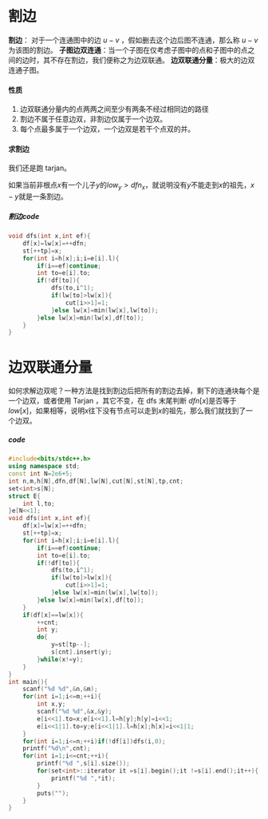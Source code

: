 # 割边
**割边**： 对于一个连通图中的边 $u-v$ ，假如删去这个边后图不连通，那么称 $u-v$  为该图的割边。
**子图边双连通**：当一个子图在仅考虑子图中的点和子图中的点之间的边时，其不存在割边，我们便称之为边双联通。
**边双联通分量**：极大的边双连通子图。

#### 性质
1. 边双联通分量内的点两两之间至少有两条不经过相同边的路径
2. 割边不属于任意边双，非割边仅属于一个边双。
3. 每个点最多属于一个边双，一个边双是若干个点双的并。

#### 求割边

我们还是跑 tarjan。

如果当前非根点$x$有一个儿子$y$的$low_y > dfn_x$，就说明没有$y$不能走到$x$的祖先，$x-y$就是一条割边。

##### 割边code
```cpp
void dfs(int x,int ef){
	df[x]=lw[x]=++dfn;
	st[++tp]=x;
	for(int i=h[x];i;i=e[i].l){
		if(i==ef)continue;
		int to=e[i].to;
		if(!df[to]){
			dfs(to,i^1);
			if(lw[to]>lw[x]){
				cut[i>>1]=1;
			}else lw[x]=min(lw[x],lw[to]);
		}else lw[x]=min(lw[x],df[to]);
	}
}
```

# 边双联通分量

如何求解边双呢？一种方法是找到割边后把所有的割边去掉，剩下的连通块每个是一个边双，或者使用 Tarjan ，其它不变，在 dfs 末尾判断 $dfn[x]$是否等于 $low[x]$，如果相等，说明$x$往下没有节点可以走到$x$的祖先，那么我们就找到了一个边双。

##### code 
```cpp
#include<bits/stdc++.h>
using namespace std;
const int N=2e6+5;
int n,m,h[N],dfn,df[N],lw[N],cut[N],st[N],tp,cnt;
set<int>s[N];
struct E{
	int l,to;
}e[N<<1];
void dfs(int x,int ef){
	df[x]=lw[x]=++dfn;
	st[++tp]=x;
	for(int i=h[x];i;i=e[i].l){
		if(i==ef)continue;
		int to=e[i].to;
		if(!df[to]){
			dfs(to,i^1);
			if(lw[to]>lw[x]){
				cut[i>>1]=1;
			}else lw[x]=min(lw[x],lw[to]);
		}else lw[x]=min(lw[x],df[to]);
	}
	if(df[x]==lw[x]){
		++cnt;
		int y;
		do{
			y=st[tp--];
			s[cnt].insert(y);
		}while(x!=y);
	}
}
int main(){
	scanf("%d %d",&n,&m);
	for(int i=1;i<=m;++i){
		int x,y;
		scanf("%d %d",&x,&y);
		e[i<<1].to=x;e[i<<1].l=h[y];h[y]=i<<1;
		e[i<<1|1].to=y;e[i<<1|1].l=h[x];h[x]=i<<1|1;
	}
	for(int i=1;i<=n;++i)if(!df[i])dfs(i,0);
	printf("%d\n",cnt);
	for(int i=1;i<=cnt;++i){
		printf("%d ",s[i].size());
		for(set<int>::iterator it =s[i].begin();it !=s[i].end();it++){
			printf("%d ",*it);
		}
		puts("");
	}
}
```